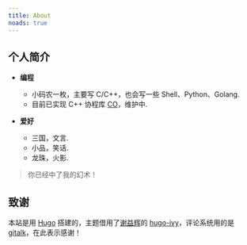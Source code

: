 ```yaml
---
title: About
noads: true
---
```



## 个人简介

- **编程**

  - 小码农一枚，主要写 C/C++，也会写一些 Shell、Python、Golang.
  - 目前已实现 C++ 协程库 [CO](https://github.com/idealvin/co)，维护中.

- **爱好**

  - 三国，文言.
  - 小品，笑话.
  - 龙珠，火影.

> 你已经中了我的幻术！


## 致谢

本站是用 [Hugo](https://gohugo.io) 搭建的，主题借用了[谢益辉](https://yihui.name)的 [hugo-ivy](https://github.com/yihui/hugo-ivy)，评论系统用的是 [gitalk](https://github.com/gitalk/gitalk)，在此表示感谢！
